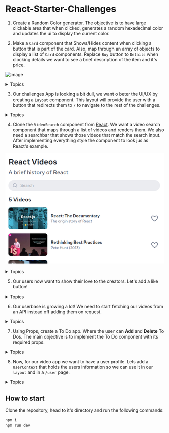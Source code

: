 # React-Starter-Challenges

1. Create a Random Color generator. The objective is to have large clickable area that when clicked, generates a random hexadecimal color and updates the ui to display the current color.

2. Make a `Card` component that Shows/Hides content when clicking a button that is part of the card. Also, map through an array of objects to display a list of `Card` components. Replace `Buy` button to `Details` when clocking details we want to see a brief description of the item and it's price.

![image](https://github.com/derek-0000/react-starter-challenges/assets/81263819/716ce891-8358-43fe-926e-67cbf7879c4a)

<details>
  <summary>Topics</summary>

#### JS

  [Random](https://developer.mozilla.org/en-US/docs/Web/JavaScript/Reference/Global_Objects/Math/random) -> [Arrays](https://github.com/Asabeneh/30-Days-Of-JavaScript/blob/master/05_Day_Arrays/05_day_arrays.md)

#### React

  [State](https://react.dev/learn) -> [Event Handlers](https://react.dev/learn/responding-to-events) -> <https://react.dev/learn/conditional-rendering>

</details>

3. Our challenges App is looking a bit dull, we want o beter the UI/UX by creating a `Layout` component. This layout will provide the user with a button that redirects them to `/` to navigate to the rest of the challenges.

<details>
  <summary>Topics</summary>

### React

  How to use children components as props:

  ```JSX
  const Component = ({children}) => (
    <Box>{children}</Box>
  )

  <Component>
    <div>A children component</div>
  </Component>
  ```

### react-router-dom

  [Router](https://reactrouter.com/en/main/routers/create-browser-router) -> [Link](https://reactrouter.com/en/main/components/link) -> [Outlet](https://reactrouter.com/en/main/components/outlet)

</details>

4. Clone the `VideoSearch` component from [React](https://react.dev). We want a video search component that maps through a list of videos and renders them. We also need a searchbar that shows those videos that match the search input. After implementing everything style the component to look jus as React's example.

![alt text](image.png)

<details>
  <summary>Topics</summary>

#### JS

  [Arrays](https://github.com/Asabeneh/30-Days-Of-JavaScript/blob/master/05_Day_Arrays/05_day_arrays.md) -> [String](https://developer.mozilla.org/en-US/docs/Web/JavaScript/Reference/Global_Objects/String/includes)

#### React

  [State](https://react.dev/learn) ->
  [Event Handlers](https://react.dev/learn/responding-to-events) ->
  [Update Array State](https://react.dev/learn/updating-arrays-in-state) ->
  [Rendering Lists](https://react.dev/learn/rendering-lists) ->

</details>

5. Our users now want to show their love to the creators. Let's add a like button!

<details>
  <summary>Topics</summary>

#### React

  [State](https://react.dev/learn) ->
  [Event Handlers](https://react.dev/learn/responding-to-events) ->
  [Update Object State](https://react.dev/learn/updating-objects-in-state) ->
  [Conditional Rendering](https://react.dev/learn/conditional-rendering)

</details>

6. Our userbase is growing a lot! We need to start fetching our videos from an API instead off adding them on request.

<details>
  <summary>Topics</summary>

#### React

  [State](https://react.dev/learn) ->
  [useEffect](https://react.dev/learn/responding-to-events) ->
  [React Querry](https://tanstack.com/query/latest/docs/framework/react/guides/queries) ->

</details>

7. Using Props, create a To Do app. Where the user can **Add** and **Delete** To Dos. The main objective is to implement the To Do component with its required props.

<details>
  <summary>Topics</summary>

#### JS

  [Arrays](https://github.com/Asabeneh/30-Days-Of-JavaScript/blob/master/05_Day_Arrays/05_day_arrays.md)

#### React

  [State](https://react.dev/learn) ->
  [Event Handlers](https://react.dev/learn/responding-to-events) ->
  [Update Array State](https://react.dev/learn/updating-arrays-in-state) ->
  [Props](https://react.dev/learn/passing-props-to-a-component) ->
  [Rendering Lists](https://react.dev/learn/rendering-lists)

</details>

8. Now, for our video app we want to have a user profile. Lets add a `UserContext` that holds the users information so we can use it in our `layout` and in a `/user` page.

<details>
  <summary>Topics</summary>

#### React

  [createContext]([https://react.dev/learn](https://react.dev/reference/react/createContext)) ->
  [useContext](https://react.dev/reference/react/useContext)

</details>

## How to start

Clone the repository, head to it's directory and run the following commands:

```bash
npm i
npm run dev
```
